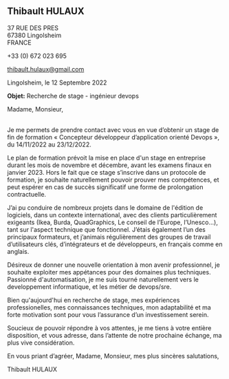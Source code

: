<div class="flex-box">
<aside>

# Thibault HULAUX

37 RUE DES PRES  
67380 Lingolsheim  
FRANCE

+33 (0) 672 023 695

[thibault.hulaux@gmail.com](mailto:thibault.hulaux@gmail.com)

</aside>
<main>
<section class="date">

Lingolsheim, le 12 Septembre 2022

</section>
<section class="object">

**Objet:** Recherche de stage - ingénieur devops

</section>
<section class="letter">

Madame, Monsieur,<br><br>

Je me permets de prendre contact avec vous en vue d’obtenir un stage de fin de formation
« Concepteur développeur d’application orienté Devops », du 14/11/2022 au 23/12/2022.

Le plan de formation prévoit la mise en place d'un stage en entreprise durant les mois de novembre et décembre, avant les examens finaux en janvier 2023. Hors le fait que ce stage s’inscrive dans un protocole de formation, je souhaite naturellement pouvoir prouver mes compétences, et peut espérer en cas de succès significatif une forme de prolongation contractuelle.

J’ai pu conduire de nombreux projets dans le domaine de l'édition de logiciels, dans un contexte international, avec des clients particulièrement exigeants (Ikea, Burda, QuadGraphics, Le conseil de l’Europe, l’Unesco…), tant sur l'aspect technique que fonctionnel.
J’étais également l’un des principaux formateurs, et j’animais régulièrement des groupes de travail d’utilisateurs clés, d’intégrateurs et de développeurs, en français comme en anglais.

Désireux de donner une nouvelle orientation à mon avenir professionnel, je souhaite exploiter mes appétances pour des domaines plus techniques. Passionné d'automatisation, je me suis tourné naturellement vers le developpement informatique, et les métier de devops/sre.

Bien qu'aujourd'hui en recherche de stage, mes expériences professionelles, mes connaissances techniques, mon adaptabilité et ma forte motivation sont pour vous l’assurance d’un investissement serein.

Soucieux de pouvoir répondre à vos attentes, je me tiens à votre entière disposition, et vous adresse, dans l’attente de notre prochaine échange, ma plus vive considération.

En vous priant d’agréer, Madame, Monsieur, mes plus sincères salutations,

</section>
<section class="signature">

Thibault HULAUX

</section>
</main>
</div>
